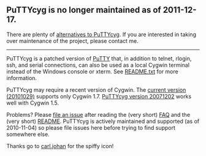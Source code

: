 ## PuTTYcyg is no longer maintained as of 2011-12-17. ##

There are plenty of [alternatives to PuTTYcyg](http://code.google.com/p/puttycyg/issues/detail?id=68#c2).
If you are interested in taking over maintenance of the project, please contact me.


---

PuTTYcyg is a patched version of [PuTTY](http://www.chiark.greenend.org.uk/~sgtatham/putty/) that, in addition to telnet, rlogin, ssh, and serial connections, can also be used as a local Cygwin terminal instead of the Windows console or xterm.  See [README.txt](http://puttycyg.googlecode.com/svn-history/r8/trunk/putty-0.60/windows/cthelper/README.txt) for more information.

PuTTYcyg may require a recent version of Cygwin.  The [current version (20101029)](http://puttycyg.googlecode.com/files/puttycyg-20101029.zip) supports only Cygwin 1.7.  [PuTTYcyg version 20071202](http://puttycyg.googlecode.com/files/puttycyg-20071202.zip) works well with Cygwin 1.5.

Problems?  Please [file an issue](http://code.google.com/p/puttycyg/issues) after reading the (very short) [FAQ](FAQ.md) and the (very short) [README](README.md).  PuTTYcyg is actively maintained and supported (as of 2010-11-04) so please file issues here before trying to find support somewhere else.

Thanks go to [carl.johan](http://code.google.com/u/carl.johan/) for the spiffy icon!